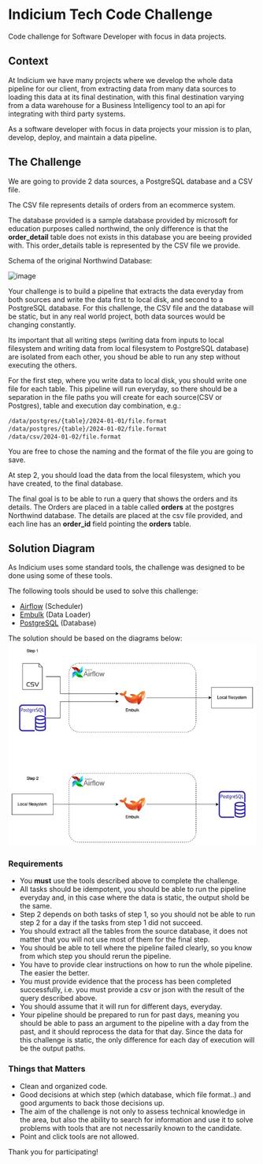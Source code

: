 # Indicium Tech Code Challenge

Code challenge for Software Developer with focus in data projects.


## Context

At Indicium we have many projects where we develop the whole data pipeline for our client, from extracting data from many data sources to loading this data at its final destination, with this final destination varying from a data warehouse for a Business Intelligency tool to an api for integrating with third party systems.

As a software developer with focus in data projects your mission is to plan, develop, deploy, and maintain a data pipeline.


## The Challenge

We are going to provide 2 data sources, a PostgreSQL database and a CSV file.

The CSV file represents details of orders from an ecommerce system.

The database provided is a sample database provided by microsoft for education purposes called northwind, the only difference is that the **order_detail** table does not exists in this database you are beeing provided with. This order_details table is represented by the CSV file we provide.

Schema of the original Northwind Database: 

![image](https://user-images.githubusercontent.com/49417424/105997621-9666b980-608a-11eb-86fd-db6b44ece02a.png)

Your challenge is to build a pipeline that extracts the data everyday from both sources and write the data first to local disk, and second to a PostgreSQL database. For this challenge, the CSV file and the database will be static, but in any real world project, both data sources would be changing constantly.

Its important that all writing steps (writing data from inputs to local filesystem and writing data from local filesystem to PostgreSQL database) are isolated from each other, you shoud be able to run any step without executing the others.

For the first step, where you write data to local disk, you should write one file for each table. This pipeline will run everyday, so there should be a separation in the file paths you will create for each source(CSV or Postgres), table and execution day combination, e.g.:

```
/data/postgres/{table}/2024-01-01/file.format
/data/postgres/{table}/2024-01-02/file.format
/data/csv/2024-01-02/file.format
```

You are free to chose the naming and the format of the file you are going to save.

At step 2, you should load the data from the local filesystem, which you have created, to the final database.

The final goal is to be able to run a query that shows the orders and its details. The Orders are placed in a table called **orders** at the postgres Northwind database. The details are placed at the csv file provided, and each line has an **order_id** field pointing the **orders** table.

## Solution Diagram

As Indicium uses some standard tools, the challenge was designed to be done using some of these tools.

The following tools should be used to solve this challenge:
- [Airflow](https://airflow.apache.org/docs/apache-airflow/stable/installation/index.html) (Scheduler)
- [Embulk](https://www.embulk.org) (Data Loader)
- [PostgreSQL](https://www.postgresql.org/docs/15/index.html) (Database)

The solution should be based on the diagrams below:
![image](docs/diagrama_desafio_DE.jpg)


### Requirements

- You **must** use the tools described above to complete the challenge.
- All tasks should be idempotent, you should be able to run the pipeline everyday and, in this case where the data is static, the output shold be the same.
- Step 2 depends on both tasks of step 1, so you should not be able to run step 2 for a day if the tasks from step 1 did not succeed.
- You should extract all the tables from the source database, it does not matter that you will not use most of them for the final step.
- You should be able to tell where the pipeline failed clearly, so you know from which step you should rerun the pipeline.
- You have to provide clear instructions on how to run the whole pipeline. The easier the better.
- You must provide evidence that the process has been completed successfully, i.e. you must provide a csv or json with the result of the query described above.
- You should assume that it will run for different days, everyday.
- Your pipeline should be prepared to run for past days, meaning you should be able to pass an argument to the pipeline with a day from the past, and it should reprocess the data for that day. Since the data for this challenge is static, the only difference for each day of execution will be the output paths.

### Things that Matters

- Clean and organized code.
- Good decisions at which step (which database, which file format..) and good arguments to back those decisions up.
- The aim of the challenge is not only to assess technical knowledge in the area, but also the ability to search for information and use it to solve problems with tools that are not necessarily known to the candidate.
- Point and click tools are not allowed.


Thank you for participating!